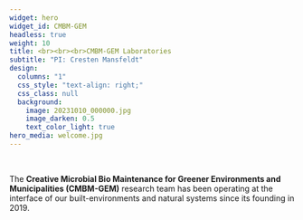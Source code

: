 ```yaml
---
widget: hero
widget_id: CMBM-GEM
headless: true
weight: 10
title: <br><br><br>CMBM-GEM Laboratories
subtitle: "PI: Cresten Mansfeldt"
design:
  columns: "1"
  css_style: "text-align: right;"
  css_class: null
  background:
    image: 20231010_000000.jpg
    image_darken: 0.5
    text_color_light: true
hero_media: welcome.jpg
---
```

<br>

The **Creative Microbial Bio Maintenance for Greener Environments and Municipalities (CMBM-GEM)** research team has been operating at the interface of our built-environments and natural systems since its founding in 2019.
